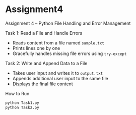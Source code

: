 # Assignment4
Assignment 4 – Python File Handling and Error Management

Task 1: Read a File and Handle Errors
- Reads content from a file named `sample.txt`
- Prints lines one by one
- Gracefully handles missing file errors using `try-except`

Task 2: Write and Append Data to a File
- Takes user input and writes it to `output.txt`
- Appends additional user input to the same file
- Displays the final file content

How to Run
```bash
python Task1.py
python Task2.py
